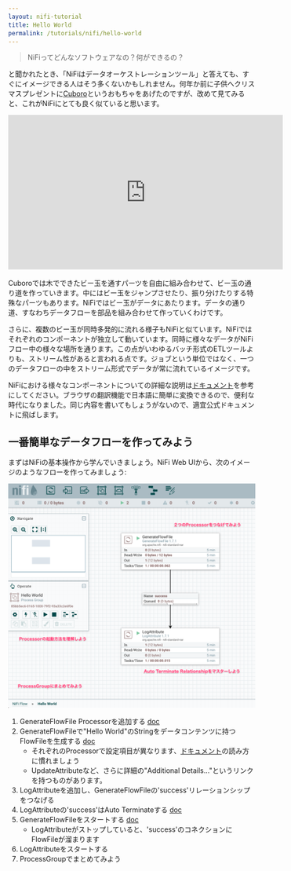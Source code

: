 ```yaml
---
layout: nifi-tutorial
title: Hello World
permalink: /tutorials/nifi/hello-world
---
```


> NiFiってどんなソフトウェアなの？何ができるの？

と聞かれたとき、「NiFiはデータオーケストレーションツール」と答えても、すぐにイメージできる人はそう多くないかもしれません。何年か前に子供へクリスマスプレゼントに[Cuboro](https://cuboro.ch/en/info/products/cuboro_marble_track_system)というおもちゃをあげたのですが、改めて見てみると、これがNiFiにとても良く似ていると思います。

<iframe width="560" height="315" src="https://www.youtube.com/embed/3GZRnr93FOg" frameborder="0" allow="autoplay; encrypted-media" allowfullscreen></iframe>

Cuboroでは木でできたビー玉を通すパーツを自由に組み合わせて、ビー玉の通り道を作っていきます。中にはビー玉をジャンプさせたり、振り分けたりする特殊なパーツもあります。NiFiではビー玉がデータにあたります。データの通り道、すなわちデータフローを部品を組み合わせて作っていくわけです。

さらに、複数のビー玉が同時多発的に流れる様子もNiFiと似ています。NiFiではそれぞれのコンポーネントが独立して動いています。同時に様々なデータがNiFiフロー中の様々な場所を通ります。この点がいわゆるバッチ形式のETLツールよりも、ストリーム性があると言われる点です。ジョブという単位ではなく、一つのデータフローの中をストリーム形式でデータが常に流れているイメージです。

NiFiにおける様々なコンポーネントについての詳細な説明は[ドキュメント](https://nifi.apache.org/docs/nifi-docs/html/user-guide.html#terminology)を参考にしてください。ブラウザの翻訳機能で日本語に簡単に変換できるので、便利な時代になりました。同じ内容を書いてもしょうがないので、適宜公式ドキュメントに飛ばします。

## 一番簡単なデータフローを作ってみよう

まずはNiFiの基本操作から学んでいきましょう。NiFi Web UIから、次のイメージのようなフローを作ってみましょう:

![](hello-world.png)

1. GenerateFlowFile Processorを追加する [doc](https://nifi.apache.org/docs/nifi-docs/html/user-guide.html#adding-components-to-the-canvas)
2. GenerateFlowFileで"Hello World"のStringをデータコンテンツに持つFlowFileを生成する [doc](https://nifi.apache.org/docs/nifi-docs/html/user-guide.html#Configuring_a_Processor)
    - それぞれのProcessorで設定項目が異なります、[ドキュメント](https://nifi.apache.org/docs.html)の読み方に慣れましょう
    - UpdateAttributeなど、さらに詳細の"Additional Details..."というリンクを持つものがあります。
3. LogAttributeを追加し、GenerateFlowFileの'success'リレーションシップをつなげる
4. LogAttributeの'success'はAuto Terminateする [doc](https://nifi.apache.org/docs/nifi-docs/html/user-guide.html#settings-tab)
5. GenerateFlowFileをスタートする [doc](https://nifi.apache.org/docs/nifi-docs/html/user-guide.html#command-and-control-of-the-dataflow)
    - LogAttributeがストップしていると、'success'のコネクションにFlowFileが溜まります
6. LogAttributeをスタートする
7. ProcessGroupでまとめてみよう



